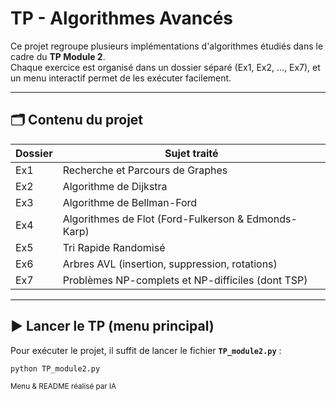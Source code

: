 # TP - Algorithmes Avancés

Ce projet regroupe plusieurs implémentations d'algorithmes étudiés dans le cadre du **TP Module 2**.  
Chaque exercice est organisé dans un dossier séparé (Ex1, Ex2, ..., Ex7), et un menu interactif permet de les exécuter facilement.

---

## 🗂️ Contenu du projet

| Dossier | Sujet traité                                      |
|---------|---------------------------------------------------|
| Ex1     | Recherche et Parcours de Graphes                  |
| Ex2     | Algorithme de Dijkstra                            |
| Ex3     | Algorithme de Bellman-Ford                        |
| Ex4     | Algorithmes de Flot (Ford-Fulkerson & Edmonds-Karp) |
| Ex5     | Tri Rapide Randomisé                              |
| Ex6     | Arbres AVL (insertion, suppression, rotations)    |
| Ex7     | Problèmes NP-complets et NP-difficiles (dont TSP) |

---

## ▶️ Lancer le TP (menu principal)

Pour exécuter le projet, il suffit de lancer le fichier **`TP_module2.py`** :

```bash
python TP_module2.py
```

<sub>Menu & README réalisé par IA</sub>